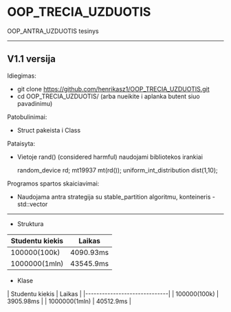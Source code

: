 # OOP_TRECIA_UZDUOTIS
OOP_ANTRA_UZDUOTIS tesinys

----------------------
V1.1 versija
----------------------
Idiegimas:
  * git clone https://github.com/henrikasz1/OOP_TRECIA_UZDUOTIS.git
  * cd OOP_TRECIA_UZDUOTIS/ (arba nueikite i aplanka butent siuo pavadinimu)
 
Patobulinimai:

  * Struct pakeista i Class
  
Pataisyta:

  * Vietoje rand() (considered harmful) naudojami <random> bibliotekos irankiai
  
      random_device rd;
      mt19937 mt(rd());
      uniform_int_distribution<int> dist(1,10);
  
Programos spartos skaiciavimai:

   * Naudojama antra strategija su stable_partition algoritmu, konteineris - std::vector
  
  
  
  ------------------------------------------------------------------------------------------
   * Struktura                            
 
  | Studentu kiekis |   Laikas   |         
  |-----------------|------------|          
  |    100000(100k) |  4090.93ms |          
  |   1000000(1mln) |  43545.9ms |          
  
  * Klase
  
  | Studentu kiekis |   Laikas   |
  |------------------------------|
  |    100000(100k) |  3905.98ms |
  |   1000000(1mln) |  40512.9ms |
